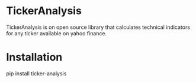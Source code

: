 # TickerAnalysis
TickerAnalysis is on open source library that calculates technical indicators for any ticker available on yahoo finance.

# Installation
  pip install ticker-analysis
